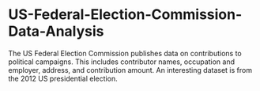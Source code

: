 # US-Federal-Election-Commission-Data-Analysis
The US Federal Election Commission publishes data on contributions to political campaigns. This includes contributor names, occupation and employer, address, and contribution amount. An interesting dataset is from the 2012 US presidential election.

